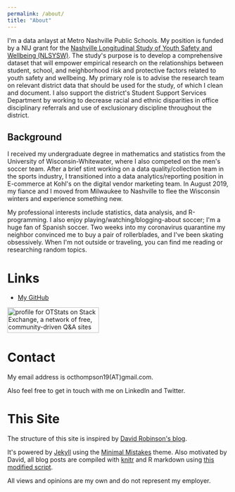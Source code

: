```yaml
---
permalink: /about/
title: "About"
---
```


I'm a data anlayst at Metro Nashville Public Schools. My position is funded by a NIJ grant for the [Nashville Longitudinal Study of Youth Safety and Wellbeing (NLSYSW)](https://news.vanderbilt.edu/2016/11/21/right-resources-at-the-right-time-goal-of-public-private-partnership-for-nashville-youths/). The study's purpose is to develop a comprehensive dataset that will empower empirical research on the relationships between student, school, and neighborhood risk and protective factors related to youth safety and wellbeing. My primary role is to advise the research team on relevant district data that should be used for the study, of which I clean and document. I also support the district's Student Support Services Department by working to decrease racial and ethnic disparities in office disciplinary referrals and use of exclusionary discipline throughout the district.

## Background
I received my undergraduate degree in mathematics and statistics from the University of Wisconsin-Whitewater, where I also competed on the men's soccer team. After a brief stint working on a data quality/collection team in the sports industry, I transitioned into a data analytics/reporting position in E-commerce at Kohl's on the digital vendor marketing team. In August 2019, my fiance and I moved from Milwaukee to Nashville to flee the Wisconsin winters and experience something new. 

My professional interests include statistics, data analysis, and R-programming. I also enjoy playing/watching/blogging-about soccer; I'm a huge fan of Spanish soccer. Two weeks into my coronavirus quarantine my neighbor convinced me to buy a pair of rollerblades, and I've been skating obsessively. When I'm not outside or traveling, you can find me reading or researching random topics.


Links
=====

* [My GitHub](https://github.com/otstats)

<a href="https://stackexchange.com/users/13063037"><img src="https://stackexchange.com/users/flair/13063037.png" width="208" height="58" alt="profile for OTStats on Stack Exchange, a network of free, community-driven Q&amp;A sites" title="profile for OTStats on Stack Exchange, a network of free, community-driven Q&amp;A sites"></a>


Contact
=====
My email address is octhompson19(AT)gmail.com. 

Also feel free to get in touch with me on LinkedIn and Twitter. 


This Site
=====

The structure of this site is inspired by [David Robinson's blog](http://varianceexplained.org/).

It's powered by [Jekyll](http://jekyllrb.com/) using the [Minimal Mistakes](http://mademistakes.com/minimal-mistakes/) theme. Also motivated by David, all blog posts are compiled with [knitr](http://yihui.name/knitr/) and R markdown using [this modified script](https://github.com/otstats/otstats.github.io/blob/master/_scripts/knitpages.R).

All views and opinions are my own and do not represent my employer.
